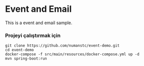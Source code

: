 # Event and Email 

This is a event and email sample.

### Projeyi çalıştırmak için

```
git clone https://github.com/numanstc/event-demo.git 
cd event-demo
docker-compose -f src/main/resources/docker-compose.yml up -d
mvn spring-boot:run
```
